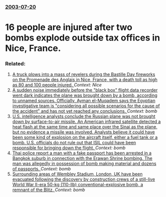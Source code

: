 ### [2003-07-20](/news/2003/07/20/index.md)

#  16 people are injured after two bombs explode outside tax offices in Nice, France.




### Related:

1. [A truck plows into a mass of revelers during the Bastille Day fireworks on the Promenade des Anglais in Nice, France, with a death toll as high as 80 and 100 people injured. ](/news/2016/07/14/a-truck-plows-into-a-mass-of-revelers-during-the-bastille-day-fireworks-on-the-promenade-des-anglais-in-nice-france-with-a-death-toll-as-h.md) _Context: Nice_
2. [ A sudden noise immediately before the "black box" flight data recorder went dark indicates the plane was brought down by a bomb, according to unnamed sources. Officially, Ayman el-Muqadem says the Egyptian investigative team is "considering all possible scenarios for the cause of the accident" and has not yet reached any conclusions. ](/news/2015/11/7/a-sudden-noise-immediately-before-the-black-box-flight-data-recorder-went-dark-indicates-the-plane-was-brought-down-by-a-bomb-according.md) _Context: bomb_
3. [U.S. intelligence analysts conclude the Russian plane was not brought down by surface-to-air missile. An American infrared satellite detected a heat flash at the same time and same place over the Sinai as the plane, but no evidence a missile was involved. Analysts believe it could have been some kind of explosion on the aircraft itself, either a fuel tank or a bomb. U.S. officials do not rule out that ISIL could have been responsible for bringing down the flight. ](/news/2015/11/2/u-s-intelligence-analysts-conclude-the-russian-plane-was-not-brought-down-by-surface-to-air-missile-an-american-infrared-satellite-detecte.md) _Context: bomb_
4. [Thai police report a man with a fake passport has been arrested in a Bangkok suburb in connection with the Erawan Shrine bombing. The man was allegedly in possession of bomb making material and dozens of passports. ](/news/2015/08/29/thai-police-report-a-man-with-a-fake-passport-has-been-arrested-in-a-bangkok-suburb-in-connection-with-the-erawan-shrine-bombing-the-man-wa.md) _Context: bomb_
5. [Surrounding areas of Wembley Stadium, London, UK have been evacuated following the discovery by construction crews of a still-live World War II-era 50-kg (110-llb) conventional-explosive bomb, a remnant of the Blitz. ](/news/2015/05/22/surrounding-areas-of-wembley-stadium-london-uk-have-been-evacuated-following-the-discovery-by-construction-crews-of-a-still-live-world-war.md) _Context: bomb_
